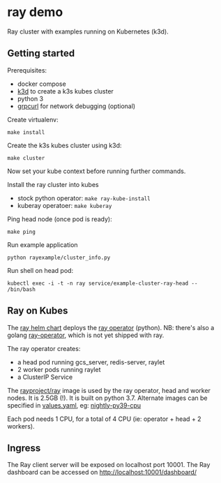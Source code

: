 # ray demo

Ray cluster with examples running on Kubernetes (k3d).

## Getting started

Prerequisites:

- docker compose
- [k3d](https://github.com/rancher/k3d) to create a k3s kubes cluster
- python 3
- [grpcurl](https://github.com/fullstorydev/grpcurl) for network debugging (optional)

Create virtualenv:

```
make install
```

Create the k3s kubes cluster using k3d:

```
make cluster
```

Now set your kube context before running further commands.


Install the ray cluster into kubes

* stock python operator: `make ray-kube-install`
* kuberay operatoer: `make kuberay`

Ping head node (once pod is ready):

```
make ping
```

Run example application

```
python rayexample/cluster_info.py
```

Run shell on head pod:

```
kubectl exec -i -t -n ray service/example-cluster-ray-head -- /bin/bash
```

## Ray on Kubes

The [ray helm chart](deploy/charts/ray) deploys the [ray operator](https://github.com/ray-project/ray/tree/0c786b1/python/ray/ray_operator) (python). NB: there's also a golang [ray-operator](https://github.com/ray-project/kuberay), which is not yet shipped with ray.

The ray operator creates:

- a head pod running gcs_server, redis-server, raylet
- 2 worker pods running raylet
- a ClusterIP Service

The [rayproject/ray](https://hub.docker.com/r/rayproject/ray) image is used by the ray operator, head and worker nodes. It is 2.5GB (!). It is built on python 3.7. Alternate images can be specified in [values.yaml](deploy/charts/ray/values.yaml), eg: [nightly-py39-cpu](https://hub.docker.com/r/rayproject/ray/tags?page=1&name=nightly)

Each pod needs 1 CPU, for a total of 4 CPU (ie: operator + head + 2 workers).

## Ingress

The Ray client server will be exposed on localhost port 10001.
The Ray dashboard can be accessed on [http://localhost:10001/dashboard/](http://localhost:10001/dashboard/)
